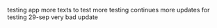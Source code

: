 testing app
more texts to test
more testing continues
more updates for testing 29-sep
very bad update